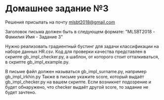 # Домашнее задание №3

Решения присылать на почту mlsbt2018@gmail.com

Заголовок письма должен быть в следующем формате: "MLSBT2018 - Фамилия Имя - Задание 3"

Нужно реализовать градиентный бустинг для задачи классификации на наборе данных HR.csv. Код для проверки качества представлен в  скрипте gb_impl_checker.py, а шаблон, от которого стоит отталкиваться, в скрипте gb_impl_example.py. 

В письме файл должен называться gb_impl_surname.py, например gb_impl_irkhin.py
Также в письме укажите score, который выдаёт gb_impl_checker.py на вашем скрипте. Если возникнет подозрение и будет обнаружено, что checker выдаёт другой score, то задание не будет зачтено.

